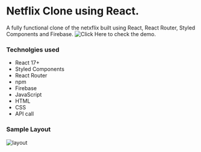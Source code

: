 # Netflix Clone using React.

A fully functional clone of the netxflix built using React, React Router, Styled Components and Firebase.
![Click Here]("https://netflix-bd20d.web.app/") to check the demo.

### Technolgies used

* React 17+
* Styled Components
* React Router
* npm
* Firebase
* JavaScript
* HTML
* CSS
* API call

### Sample Layout
![layout]("https://github.com/1sh1vam/netflix/blob/main/images/Screenshot_2021-03-14%20Netflix%20India%20%E2%80%93%20Watch%20TV%20Shows%20Online%2C%20Watch%20Movies%20Online.png")
